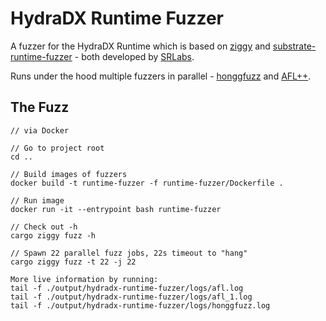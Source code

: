 # HydraDX Runtime Fuzzer
A fuzzer for the HydraDX Runtime which is based on [ziggy](https://github.com/srlabs/ziggy/) and [substrate-runtime-fuzzer](https://github.com/srlabs/substrate-runtime-fuzzer/tree/main) - both developed by [SRLabs](https://github.com/srlabs).

Runs under the hood multiple fuzzers in parallel - [honggfuzz](https://github.com/google/honggfuzz) and [AFL++](https://github.com/aflplusplus/aflplusplus).


## The Fuzz
```
// via Docker

// Go to project root
cd ..

// Build images of fuzzers
docker build -t runtime-fuzzer -f runtime-fuzzer/Dockerfile .

// Run image
docker run -it --entrypoint bash runtime-fuzzer

// Check out -h
cargo ziggy fuzz -h

// Spawn 22 parallel fuzz jobs, 22s timeout to "hang"
cargo ziggy fuzz -t 22 -j 22

More live information by running:
tail -f ./output/hydradx-runtime-fuzzer/logs/afl.log
tail -f ./output/hydradx-runtime-fuzzer/logs/afl_1.log
tail -f ./output/hydradx-runtime-fuzzer/logs/honggfuzz.log
```
